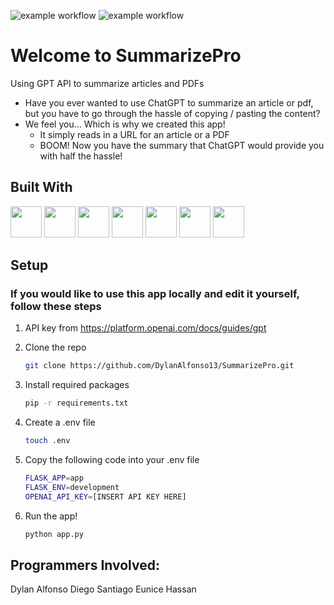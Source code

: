 ![example workflow](https://github.com/DylanAlfonso13/SummarizePro/actions/workflows/styling.yaml/badge.svg)
![example workflow](https://github.com/eunicehassan3/Week2Project/actions/workflows/unittests.yaml/badge.svg)
# Welcome to SummarizePro
Using GPT API to summarize articles and PDFs
* Have you ever wanted to use ChatGPT to summarize an article or pdf, but you have to go through the hassle of copying / pasting the content?
* We feel you... Which is why we created this app! 
    * It simply reads in a URL for an article or a PDF
    * BOOM! Now you have the summary that ChatGPT would provide you with half the hassle!
## Built With
<img height="50" src="https://user-images.githubusercontent.com/25181517/183423507-c056a6f9-1ba8-4312-a350-19bcbc5a8697.png">
<img height="50" src="https://user-images.githubusercontent.com/25181517/183423775-2276e25d-d43d-4e58-890b-edbc88e915f7.png">
<img height="50" src="https://user-images.githubusercontent.com/25181517/184117132-9e89a93b-65fb-47c3-91e7-7d0f99e7c066.png">
<img height="50" src="https://user-images.githubusercontent.com/25181517/183896128-ec99105a-ec1a-4d85-b08b-1aa1620b2046.png">
<img height="50" src="https://user-images.githubusercontent.com/25181517/192158954-f88b5814-d510-4564-b285-dff7d6400dad.png">
<img height="50" src="https://user-images.githubusercontent.com/25181517/183898054-b3d693d4-dafb-4808-a509-bab54cf5de34.png">
<img height="50" src ="https://user-images.githubusercontent.com/25181517/117447155-6a868a00-af3d-11eb-9cfe-245df15c9f3f.png">


## Setup
### If you would like to use this app locally and edit it yourself, follow these steps
1. API key from https://platform.openai.com/docs/guides/gpt
2. Clone the repo
   ```sh
   git clone https://github.com/DylanAlfonso13/SummarizePro.git
   ```
3. Install required packages
   ```sh
   pip -r requirements.txt
   ```
4. Create a .env file
   ```sh
   touch .env
   ```
5. Copy the following code into your .env file
    ```sh
    FLASK_APP=app
    FLASK_ENV=development
    OPENAI_API_KEY=[INSERT API KEY HERE]
    ```

6. Run the app!
    ```sh
    python app.py
    ```
    
## Programmers Involved: 
Dylan Alfonso
Diego Santiago
Eunice Hassan 